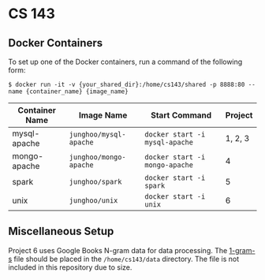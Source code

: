 # CS 143

## Docker Containers
To set up one of the Docker containers, run a command of the following form:

`$ docker run -it -v {your_shared_dir}:/home/cs143/shared -p 8888:80 --name {container_name} {image_name}`

| Container Name | Image Name             | Start Command                  | Project |
| -------------- | ---------------------- | ------------------------------ | ------- |
| mysql-apache   | `junghoo/mysql-apache` | `docker start -i mysql-apache` | 1, 2, 3 |
| mongo-apache   | `junghoo/mongo-apache` | `docker start -i mongo-apache` | 4       |
| spark          | `junghoo/spark`        | `docker start -i spark`        | 5       |
| unix           | `junghoo/unix`         | `docker start -i unix`         | 6       |

## Miscellaneous Setup
Project 6 uses Google Books N-gram data for data processing. The [1-gram-s](http://storage.googleapis.com/books/ngrams/books/googlebooks-eng-all-1gram-20120701-s.gz) file should be placed in the `/home/cs143/data` directory. The file is not included in this repository due to size.
